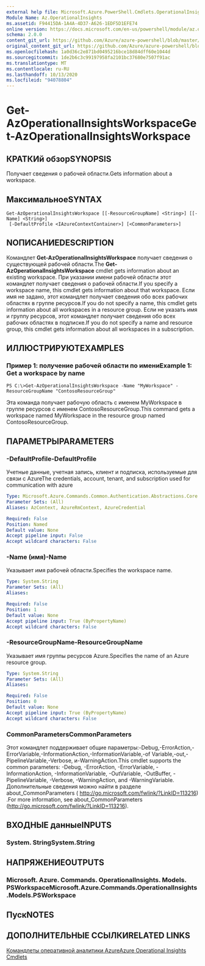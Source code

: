 ```yaml
---
external help file: Microsoft.Azure.PowerShell.Cmdlets.OperationalInsights.dll-Help.xml
Module Name: Az.OperationalInsights
ms.assetid: F94415DA-1A4A-4D37-A626-1EDF5D1EFE74
online version: https://docs.microsoft.com/en-us/powershell/module/az.operationalinsights/get-azoperationalinsightsworkspace
schema: 2.0.0
content_git_url: https://github.com/Azure/azure-powershell/blob/master/src/OperationalInsights/OperationalInsights/help/Get-AzOperationalInsightsWorkspace.md
original_content_git_url: https://github.com/Azure/azure-powershell/blob/master/src/OperationalInsights/OperationalInsights/help/Get-AzOperationalInsightsWorkspace.md
ms.openlocfilehash: 1a0d36c2e871bd0495216bce18d84dff60e1044d
ms.sourcegitcommit: 1de2b6c3c99197958fa2101bc37680e7507f91ac
ms.translationtype: MT
ms.contentlocale: ru-RU
ms.lasthandoff: 10/13/2020
ms.locfileid: "94078804"
---
```

# <span data-ttu-id="1d97f-101">Get-AzOperationalInsightsWorkspace</span><span class="sxs-lookup"><span data-stu-id="1d97f-101">Get-AzOperationalInsightsWorkspace</span></span>

## <span data-ttu-id="1d97f-102">КРАТКИй обзор</span><span class="sxs-lookup"><span data-stu-id="1d97f-102">SYNOPSIS</span></span>
<span data-ttu-id="1d97f-103">Получает сведения о рабочей области.</span><span class="sxs-lookup"><span data-stu-id="1d97f-103">Gets information about a workspace.</span></span>

## <span data-ttu-id="1d97f-104">Максимальное</span><span class="sxs-lookup"><span data-stu-id="1d97f-104">SYNTAX</span></span>

```
Get-AzOperationalInsightsWorkspace [[-ResourceGroupName] <String>] [[-Name] <String>]
 [-DefaultProfile <IAzureContextContainer>] [<CommonParameters>]
```

## <span data-ttu-id="1d97f-105">NОПИСАНИЕ</span><span class="sxs-lookup"><span data-stu-id="1d97f-105">DESCRIPTION</span></span>
<span data-ttu-id="1d97f-106">Командлет **Get-AzOperationalInsightsWorkspace** получает сведения о существующей рабочей области.</span><span class="sxs-lookup"><span data-stu-id="1d97f-106">The **Get-AzOperationalInsightsWorkspace** cmdlet gets information about an existing workspace.</span></span>
<span data-ttu-id="1d97f-107">При указании имени рабочей области этот командлет получает сведения о рабочей области.</span><span class="sxs-lookup"><span data-stu-id="1d97f-107">If you specify a workspace name, this cmdlet gets information about that workspace.</span></span>
<span data-ttu-id="1d97f-108">Если имя не задано, этот командлет получает сведения обо всех рабочих областях в группе ресурсов.</span><span class="sxs-lookup"><span data-stu-id="1d97f-108">If you do not specify a name, this cmdlet gets information about all workspaces in a resource group.</span></span>
<span data-ttu-id="1d97f-109">Если не указать имя и группу ресурсов, этот командлет получает сведения обо всех рабочих областях в подписке.</span><span class="sxs-lookup"><span data-stu-id="1d97f-109">If you do not specify a name and resource group, this cmdlet gets information about all workspaces in a subscription.</span></span>

## <span data-ttu-id="1d97f-110">ИЛЛЮСТРИРУЮТ</span><span class="sxs-lookup"><span data-stu-id="1d97f-110">EXAMPLES</span></span>

### <span data-ttu-id="1d97f-111">Пример 1: получение рабочей области по имени</span><span class="sxs-lookup"><span data-stu-id="1d97f-111">Example 1: Get a workspace by name</span></span>
```
PS C:\>Get-AzOperationalInsightsWorkspace -Name "MyWorkspace" -ResourceGroupName "ContosoResourceGroup"
```

<span data-ttu-id="1d97f-112">Эта команда получает рабочую область с именем MyWorkspace в группе ресурсов с именем ContosoResourceGroup.</span><span class="sxs-lookup"><span data-stu-id="1d97f-112">This command gets a workspace named MyWorkspace in the resource group named ContosoResourceGroup.</span></span>

## <span data-ttu-id="1d97f-113">ПАРАМЕТРЫ</span><span class="sxs-lookup"><span data-stu-id="1d97f-113">PARAMETERS</span></span>

### <span data-ttu-id="1d97f-114">-DefaultProfile</span><span class="sxs-lookup"><span data-stu-id="1d97f-114">-DefaultProfile</span></span>
<span data-ttu-id="1d97f-115">Учетные данные, учетная запись, клиент и подписка, используемые для связи с Azure</span><span class="sxs-lookup"><span data-stu-id="1d97f-115">The credentials, account, tenant, and subscription used for communication with azure</span></span>

```yaml
Type: Microsoft.Azure.Commands.Common.Authentication.Abstractions.Core.IAzureContextContainer
Parameter Sets: (All)
Aliases: AzContext, AzureRmContext, AzureCredential

Required: False
Position: Named
Default value: None
Accept pipeline input: False
Accept wildcard characters: False
```

### <span data-ttu-id="1d97f-116">-Name (имя)</span><span class="sxs-lookup"><span data-stu-id="1d97f-116">-Name</span></span>
<span data-ttu-id="1d97f-117">Указывает имя рабочей области.</span><span class="sxs-lookup"><span data-stu-id="1d97f-117">Specifies the workspace name.</span></span>

```yaml
Type: System.String
Parameter Sets: (All)
Aliases:

Required: False
Position: 1
Default value: None
Accept pipeline input: True (ByPropertyName)
Accept wildcard characters: False
```

### <span data-ttu-id="1d97f-118">-ResourceGroupName</span><span class="sxs-lookup"><span data-stu-id="1d97f-118">-ResourceGroupName</span></span>
<span data-ttu-id="1d97f-119">Указывает имя группы ресурсов Azure.</span><span class="sxs-lookup"><span data-stu-id="1d97f-119">Specifies the name of an Azure resource group.</span></span>

```yaml
Type: System.String
Parameter Sets: (All)
Aliases:

Required: False
Position: 0
Default value: None
Accept pipeline input: True (ByPropertyName)
Accept wildcard characters: False
```

### <span data-ttu-id="1d97f-120">CommonParameters</span><span class="sxs-lookup"><span data-stu-id="1d97f-120">CommonParameters</span></span>
<span data-ttu-id="1d97f-121">Этот командлет поддерживает общие параметры:-Debug,-ErrorAction,-ErrorVariable,-InformationAction,-InformationVariable,-of Variable,-out,-PipelineVariable,-Verbose, и-WarningAction.</span><span class="sxs-lookup"><span data-stu-id="1d97f-121">This cmdlet supports the common parameters: -Debug, -ErrorAction, -ErrorVariable, -InformationAction, -InformationVariable, -OutVariable, -OutBuffer, -PipelineVariable, -Verbose, -WarningAction, and -WarningVariable.</span></span> <span data-ttu-id="1d97f-122">Дополнительные сведения можно найти в разделе about_CommonParameters ( http://go.microsoft.com/fwlink/?LinkID=113216) .</span><span class="sxs-lookup"><span data-stu-id="1d97f-122">For more information, see about_CommonParameters (http://go.microsoft.com/fwlink/?LinkID=113216).</span></span>

## <span data-ttu-id="1d97f-123">ВХОДНЫЕ данные</span><span class="sxs-lookup"><span data-stu-id="1d97f-123">INPUTS</span></span>

### <span data-ttu-id="1d97f-124">System. String</span><span class="sxs-lookup"><span data-stu-id="1d97f-124">System.String</span></span>

## <span data-ttu-id="1d97f-125">НАПРЯЖЕНИЕ</span><span class="sxs-lookup"><span data-stu-id="1d97f-125">OUTPUTS</span></span>

### <span data-ttu-id="1d97f-126">Microsoft. Azure. Commands. OperationalInsights. Models. PSWorkspace</span><span class="sxs-lookup"><span data-stu-id="1d97f-126">Microsoft.Azure.Commands.OperationalInsights.Models.PSWorkspace</span></span>

## <span data-ttu-id="1d97f-127">Пуск</span><span class="sxs-lookup"><span data-stu-id="1d97f-127">NOTES</span></span>

## <span data-ttu-id="1d97f-128">ДОПОЛНИТЕЛЬНЫЕ ССЫЛКИ</span><span class="sxs-lookup"><span data-stu-id="1d97f-128">RELATED LINKS</span></span>

[<span data-ttu-id="1d97f-129">Командлеты оперативной аналитики Azure</span><span class="sxs-lookup"><span data-stu-id="1d97f-129">Azure Operational Insights Cmdlets</span></span>](./Az.OperationalInsights.md)


